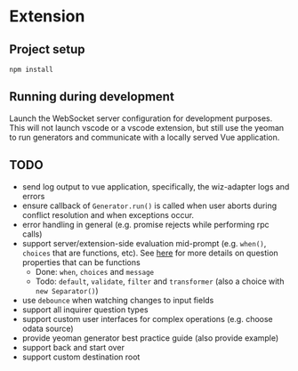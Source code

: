 # Extension

## Project setup
```
npm install
```

## Running during development
Launch the WebSocket server configuration for development purposes. This will not launch vscode or a vscode extension, but still use the yeoman to run generators and communicate with a locally served Vue application.

## TODO
* send log output to vue application, specifically, the wiz-adapter logs and errors
* ensure callback of `Generator.run()` is called when user aborts during conflict resolution and when exceptions occur.
* error handling in general (e.g. promise rejects while performing rpc calls)
* support server/extension-side evaluation mid-prompt (e.g. `when()`, `choices` that are functions, etc). See [here](https://github.com/SBoudrias/Inquirer.js/blob/master/README.md#question) for more details on question properties that can be functions
  * Done: `when`, `choices` and `message`
  * Todo: `default`, `validate`, `filter` and `transformer` (also a choice with `new Separator()`)
* use `debounce` when watching changes to input fields
* support all inquirer question types
* support custom user interfaces for complex operations (e.g. choose odata source)
* provide yeoman generator best practice guide (also provide example)
* support back and start over
* support custom destination root
